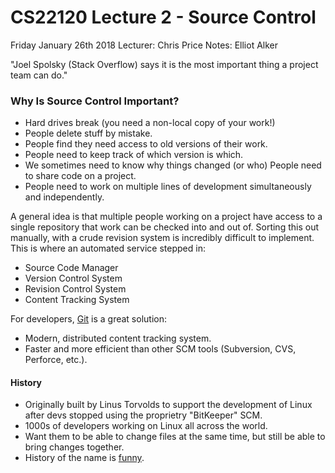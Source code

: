# CS22120 Lecture 2 - Source Control 

Friday January 26th 2018 
Lecturer: Chris Price 
Notes: Elliot Alker 

"Joel Spolsky (Stack Overflow) says it is the most important thing a project team can do."

### Why Is Source Control Important? 

- Hard drives break (you need a non-local copy of your work!)
- People delete stuff by mistake.
- People find they need access to old versions of their work.
- People need to keep track of which version is which.
- We sometimes need to know why things changed (or who) People need to share code on a project.
- People need to work on multiple lines of development simultaneously and independently.

A general idea is that multiple people working on a project have access to a single repository that work can be checked into and out of. Sorting this out manually, with a crude revision system is incredibly difficult to implement. This is where an automated service stepped in: 

- Source Code Manager 
- Version Control System 
- Revision Control System 
- Content Tracking System 

For developers, [Git](https://git-scm.com) is a great solution: 

- Modern, distributed content tracking system. 
- Faster and more efficient than other SCM tools (Subversion, CVS, Perforce, etc.). 

#### History 

- Originally built by Linus Torvolds to support the development of Linux after devs stopped using the proprietry "BitKeeper" SCM. 
- 1000s of developers working on Linux all across the world.
- Want them to be able to change files at the same time, but still be able to bring changes together.
- History of the name is [funny](https://en.wikipedia.org/wiki/Git).



 


